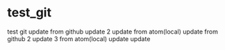 # test_git

test git
update from github
update 2
update from atom(local)
update from github 2
update 3 from atom(local)
update update
